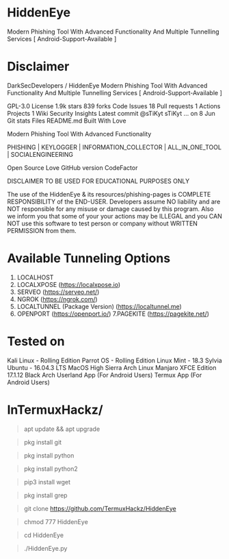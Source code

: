 # HiddenEye
Modern Phishing Tool With Advanced Functionality And Multiple Tunnelling Services [ Android-Support-Available ]

# Disclaimer


DarkSecDevelopers
/
HiddenEye
Modern Phishing Tool With Advanced Functionality And Multiple Tunnelling Services [ Android-Support-Available ]

 GPL-3.0 License
 1.9k stars  839 forks
Code
Issues
18
Pull requests
1
Actions
Projects
1
Wiki
Security
Insights
Latest commit
@sTiKyt
sTiKyt
…
on 8 Jun
Git stats
Files
README.md
Built With Love



Modern Phishing Tool With Advanced Functionality

PHISHING | KEYLOGGER | INFORMATION_COLLECTOR | ALL_IN_ONE_TOOL | SOCIALENGINEERING

Open Source Love GitHub version CodeFactor  

DISCLAIMER
TO BE USED FOR EDUCATIONAL PURPOSES ONLY

The use of the HiddenEye & its resources/phishing-pages is COMPLETE RESPONSIBILITY of the END-USER. Developers assume NO liability and are NOT responsible for any misuse or damage caused by this program. Also we inform you that some of your your actions may be ILLEGAL and you CAN NOT use this software to test person or company without WRITTEN PERMISSION from them.

# Available Tunneling Options

1. LOCALHOST
2. LOCALXPOSE (https://localxpose.io)
3. SERVEO (https://serveo.net/)
4. NGROK (https://ngrok.com/)
5. LOCALTUNNEL (Package Version) (https://localtunnel.me)
6. OPENPORT (https://openport.io/)
7.PAGEKITE (https://pagekite.net/)

# Tested on
Kali Linux - Rolling Edition
Parrot OS - Rolling Edition
Linux Mint - 18.3 Sylvia
Ubuntu - 16.04.3 LTS
MacOS High Sierra
Arch Linux
Manjaro XFCE Edition 17.1.12
Black Arch
Userland App (For Android Users)
Termux App (For Android Users)

# InTermuxHackz/
> apt update && apt upgrade

> pkg install git

> pkg install python

> pkg install python2

> pip3 install wget

> pkg install grep

> git clone https://github.com/TermuxHackz/HiddenEye

> chmod 777 HiddenEye

> cd HiddenEye

> ./HiddenEye.py
